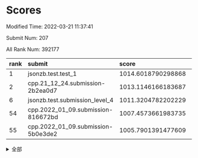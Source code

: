 # Scores

Modified Time: 2022-03-21 11:37:41

Submit Num: 207

All Rank Num: 392177

| rank |               submit               |       score        |       sigma        | pk_num |
| :--- | :--------------------------------- | :----------------- | :----------------- | :----- |
| 1    | jsonzb.test.test_1                 | 1014.6018790298868 | 0.850310532809829  | 7580   |
| 2    | cpp.21_12_24.submission-2b2ea0d7   | 1013.1146166183687 | 0.783198093559299  | 7579   |
| 6    | jsonzb.test.submission_level_4     | 1011.3204782202229 | 0.7903620450578656 | 7578   |
| 54   | cpp.2022_01_09.submission-816672bd | 1007.4573661983735 | 0.7343676319852069 | 7586   |
| 55   | cpp.2022_01_09.submission-5b0e3de2 | 1005.7901391477609 | 0.7205203928714407 | 7582   |


<details>
<summary>全部</summary>

| rank |                 submit                 |       score        |       sigma        | pk_num |
| :--- | :------------------------------------- | :----------------- | :----------------- | :----- |
| 1    | jsonzb.test.test_1                     | 1014.6018790298868 | 0.850310532809829  | 7580   |
| 2    | cpp.21_12_24.submission-2b2ea0d7       | 1013.1146166183687 | 0.783198093559299  | 7579   |
| 3    | gobigger.level_3.submission_level_3_6  | 1012.0082740331122 | 0.7846085508406836 | 7577   |
| 4    | gobigger.level_3.submission_level_3_15 | 1011.7085683652914 | 0.7704893262029961 | 7585   |
| 5    | gobigger.level_3.submission_level_3_3  | 1011.3529647388765 | 0.7522478241793146 | 7580   |
| 6    | jsonzb.test.submission_level_4         | 1011.3204782202229 | 0.7903620450578656 | 7578   |
| 7    | gobigger.level_3.submission_level_3_46 | 1011.2881309052549 | 0.7836305981034991 | 7585   |
| 8    | gobigger.level_3.submission_level_3_26 | 1011.0398231692611 | 0.7684072513255175 | 7576   |
| 9    | gobigger.level_3.submission_level_3_24 | 1010.9983089125386 | 0.7726492587850787 | 7580   |
| 10   | gobigger.level_3.submission_level_3_12 | 1010.9892625290034 | 0.7591042820836271 | 7577   |
| 11   | gobigger.level_3.submission_level_3_47 | 1010.5071310941624 | 0.7571781118091301 | 7576   |
| 12   | gobigger.level_3.submission_level_3_45 | 1010.4603295429691 | 0.7544881683793543 | 7578   |
| 13   | gobigger.level_3.submission_level_3_7  | 1010.4327010192909 | 0.7768893520778728 | 7578   |
| 14   | gobigger.level_3.submission_level_3_2  | 1010.385765478438  | 0.7554687768279258 | 7584   |
| 15   | gobigger.level_3.submission_level_3_49 | 1010.3408107608948 | 0.7535511117634343 | 7577   |
| 16   | gobigger.level_3.submission_level_3_11 | 1010.3385282549501 | 0.7732359429205132 | 7579   |
| 17   | gobigger.level_3.submission_level_3_22 | 1010.2995965360835 | 0.7517888455597204 | 7581   |
| 18   | gobigger.level_3.submission_level_3_44 | 1010.2747689216785 | 0.7718703988813849 | 7579   |
| 19   | gobigger.level_3.submission_level_3_33 | 1010.253438075799  | 0.7664318443811542 | 7573   |
| 20   | gobigger.level_3.submission_level_3_31 | 1010.2454983182976 | 0.7457625710594106 | 7581   |
| 21   | gobigger.level_3.submission_level_3_14 | 1010.2304600855417 | 0.7440311122885325 | 7583   |
| 22   | gobigger.level_3.submission_level_3_35 | 1010.2209910428409 | 0.7396900588005352 | 7569   |
| 23   | gobigger.level_3.submission_level_3_0  | 1010.1728188479202 | 0.7462954404737231 | 7581   |
| 24   | gobigger.level_3.submission_level_3_21 | 1010.1692575897628 | 0.7528894636296329 | 7584   |
| 25   | gobigger.level_3.submission_level_3_36 | 1010.1532424791372 | 0.7522946081490195 | 7573   |
| 26   | gobigger.level_3.submission_level_3_4  | 1010.125171611278  | 0.759585349046773  | 7577   |
| 27   | gobigger.level_3.submission_level_3_34 | 1010.0483902071253 | 0.766672298767567  | 7581   |
| 28   | gobigger.level_3.submission_level_3_16 | 1010.0395787920836 | 0.7695564184235744 | 7579   |
| 29   | gobigger.level_3.submission_level_3_40 | 1010.0379806897218 | 0.733903522498811  | 7584   |
| 30   | gobigger.level_3.submission_level_3_43 | 1010.0312671541928 | 0.7549401276638222 | 7577   |
| 31   | gobigger.level_3.submission_level_3_32 | 1010.0304384427282 | 0.7515077989529366 | 7583   |
| 32   | gobigger.level_3.submission_level_3_18 | 1010.0017963566884 | 0.7704350475114469 | 7575   |
| 33   | gobigger.level_3.submission_level_3_17 | 1009.909343745864  | 0.7647017021599005 | 7576   |
| 34   | gobigger.level_3.submission_level_3_29 | 1009.8634856033028 | 0.7684260159025534 | 7580   |
| 35   | gobigger.level_3.submission_level_3_27 | 1009.8402337354096 | 0.7561403671499554 | 7577   |
| 36   | gobigger.level_3.submission_level_3_39 | 1009.7878036995684 | 0.7660372371563416 | 7576   |
| 37   | gobigger.level_3.submission_level_3_10 | 1009.7244930741884 | 0.7474084964635727 | 7576   |
| 38   | gobigger.level_3.submission_level_3_5  | 1009.7201767337334 | 0.749845862305358  | 7579   |
| 39   | gobigger.level_3.submission_level_3_19 | 1009.6683655206003 | 0.7510784633173176 | 7579   |
| 40   | gobigger.level_3.submission_level_3_1  | 1009.6311777019415 | 0.7440899209205579 | 7577   |
| 41   | gobigger.level_3.submission_level_3_38 | 1009.4875527675526 | 0.7405049964957509 | 7575   |
| 42   | gobigger.level_3.submission_level_3_37 | 1009.403253973121  | 0.7443990252128495 | 7582   |
| 43   | gobigger.level_3.submission_level_3_41 | 1009.3685923651286 | 0.748627449960852  | 7575   |
| 44   | gobigger.level_3.submission_level_3_23 | 1009.1287890972717 | 0.7499240877183434 | 7579   |
| 45   | gobigger.level_3.submission_level_3_20 | 1009.0512748008819 | 0.7441595213686214 | 7579   |
| 46   | gobigger.level_3.submission_level_3_28 | 1008.9835624185364 | 0.7400457661239915 | 7573   |
| 47   | gobigger.level_3.submission_level_3_8  | 1008.9549333962826 | 0.7549242495565431 | 7577   |
| 48   | gobigger.level_3.submission_level_3_25 | 1008.8617044876754 | 0.7467713983609569 | 7583   |
| 49   | gobigger.level_3.submission_level_3_13 | 1008.8614782671758 | 0.7499853028553656 | 7582   |
| 50   | gobigger.level_3.submission_level_3_30 | 1008.8157506709545 | 0.7564051198888845 | 7581   |
| 51   | gobigger.level_3.submission_level_3_9  | 1008.6807807278497 | 0.7570249624102432 | 7583   |
| 52   | gobigger.level_3.submission_level_3_42 | 1008.510908641843  | 0.7413511940774955 | 7581   |
| 53   | gobigger.level_3.submission_level_3_48 | 1008.2310025829674 | 0.7399375082938964 | 7577   |
| 54   | cpp.2022_01_09.submission-816672bd     | 1007.4573661983735 | 0.7343676319852069 | 7586   |
| 55   | cpp.2022_01_09.submission-5b0e3de2     | 1005.7901391477609 | 0.7205203928714407 | 7582   |
| 56   | gobigger.level_1.submission_level_1_2  | 1004.730454037261  | 0.714669396640509  | 7578   |
| 57   | gobigger.level_1.submission_level_1_21 | 1004.6672114335611 | 0.7372483533791979 | 7578   |
| 58   | gobigger.level_1.submission_level_1_37 | 1004.5144245032318 | 0.7372137778908462 | 7583   |
| 59   | gobigger.level_1.submission_level_1_25 | 1004.4595909466113 | 0.7322879019068944 | 7579   |
| 60   | gobigger.level_1.submission_level_1_27 | 1004.4532891443278 | 0.7127278617402121 | 7575   |
| 61   | gobigger.level_1.submission_level_1_20 | 1004.4112212776809 | 0.7116796087425208 | 7574   |
| 62   | gobigger.level_1.submission_level_1_3  | 1004.3746901717874 | 0.7228146709894527 | 7582   |
| 63   | gobigger.level_1.submission_level_1_15 | 1004.2033730946595 | 0.7234098861974196 | 7580   |
| 64   | gobigger.level_1.submission_level_1_17 | 1004.1402911662606 | 0.7274349022900851 | 7579   |
| 65   | gobigger.level_1.submission_level_1_5  | 1004.0254469082162 | 0.7206912916208114 | 7581   |
| 66   | gobigger.level_1.submission_level_1_45 | 1003.9536849274706 | 0.7208190666755275 | 7581   |
| 67   | gobigger.level_1.submission_level_1_38 | 1003.9263634395201 | 0.7207053093045799 | 7581   |
| 68   | gobigger.level_1.submission_level_1_26 | 1003.9218631954918 | 0.710083100118089  | 7582   |
| 69   | gobigger.level_1.submission_level_1_4  | 1003.9086094993384 | 0.7120171623244095 | 7582   |
| 70   | gobigger.level_1.submission_level_1_1  | 1003.8905727080516 | 0.7257679853017344 | 7580   |
| 71   | gobigger.level_1.submission_level_1_28 | 1003.8565138097022 | 0.7128092512446459 | 7584   |
| 72   | gobigger.level_1.submission_level_1_49 | 1003.8468754265126 | 0.7110142553830635 | 7576   |
| 73   | gobigger.level_1.submission_level_1_8  | 1003.7173064822323 | 0.7264820672937196 | 7579   |
| 74   | gobigger.level_1.submission_level_1_24 | 1003.6521104439497 | 0.7118945785072394 | 7575   |
| 75   | gobigger.level_1.submission_level_1_18 | 1003.5876512654513 | 0.7166335928173189 | 7575   |
| 76   | gobigger.level_1.submission_level_1_46 | 1003.5532680394334 | 0.7201722470095204 | 7577   |
| 77   | gobigger.level_1.submission_level_1_35 | 1003.5301971985461 | 0.7280885698728682 | 7577   |
| 78   | gobigger.level_1.submission_level_1_40 | 1003.4945753547262 | 0.7256575820755321 | 7580   |
| 79   | gobigger.level_1.submission_level_1_14 | 1003.3843365632927 | 0.72178244507208   | 7583   |
| 80   | gobigger.level_1.submission_level_1_39 | 1003.3720692117711 | 0.71760635246158   | 7582   |
| 81   | gobigger.level_1.submission_level_1_19 | 1003.3598624154635 | 0.7077243851754469 | 7580   |
| 82   | gobigger.level_1.submission_level_1_42 | 1003.2615927684957 | 0.7208005909429341 | 7577   |
| 83   | gobigger.level_1.submission_level_1_41 | 1003.2435795942587 | 0.7164648670396258 | 7583   |
| 84   | gobigger.level_1.submission_level_1_9  | 1003.2306988875478 | 0.7408878150332285 | 7577   |
| 85   | gobigger.level_1.submission_level_1_11 | 1003.1990975015643 | 0.7188461439280796 | 7577   |
| 86   | gobigger.level_1.submission_level_1_43 | 1003.1072372410183 | 0.7175065879638365 | 7582   |
| 87   | gobigger.level_1.submission_level_1_34 | 1003.0443527668776 | 0.7180337819175383 | 7579   |
| 88   | gobigger.level_1.submission_level_1_33 | 1003.0228979524811 | 0.7184763124095367 | 7582   |
| 89   | gobigger.level_1.submission_level_1_13 | 1003.0110641036725 | 0.706519309708088  | 7567   |
| 90   | gobigger.level_1.submission_level_1_36 | 1002.9837206071115 | 0.7172423962457738 | 7578   |
| 91   | gobigger.level_1.submission_level_1_23 | 1002.9730529564182 | 0.7211073191451971 | 7576   |
| 92   | gobigger.level_1.submission_level_1_16 | 1002.9229053128074 | 0.7292425213637633 | 7571   |
| 93   | gobigger.level_1.submission_level_1_22 | 1002.92156837858   | 0.7164606991492958 | 7579   |
| 94   | gobigger.level_1.submission_level_1_30 | 1002.9167117492259 | 0.7099139260099285 | 7578   |
| 95   | gobigger.level_1.submission_level_1_29 | 1002.9075602429907 | 0.7207905637856097 | 7576   |
| 96   | gobigger.level_1.submission_level_1_0  | 1002.8883362844587 | 0.7197712513313291 | 7575   |
| 97   | gobigger.level_1.submission_level_1_32 | 1002.8806753024144 | 0.7151235444821362 | 7574   |
| 98   | gobigger.level_1.submission_level_1_31 | 1002.876205230743  | 0.7093098137152152 | 7581   |
| 99   | gobigger.level_1.submission_level_1_7  | 1002.8642942692019 | 0.7082646692526692 | 7572   |
| 100  | gobigger.level_1.submission_level_1_48 | 1002.7693047864522 | 0.7255092229214243 | 7573   |
| 101  | gobigger.level_1.submission_level_1_10 | 1002.5431856106399 | 0.7198718139618717 | 7579   |
| 102  | gobigger.level_1.submission_level_1_6  | 1002.162111815306  | 0.7055435336316419 | 7574   |
| 103  | gobigger.level_1.submission_level_1_47 | 1001.9511336702898 | 0.7122012346352232 | 7583   |
| 104  | gobigger.level_1.submission_level_1_44 | 1001.9081607651959 | 0.7225478560106718 | 7575   |
| 105  | gobigger.level_1.submission_level_1_12 | 1001.84113740274   | 0.7078241543209383 | 7576   |
| 106  | gobigger.random.submission_random_30   | 997.1589790184453  | 0.7215872381956203 | 7577   |
| 107  | gobigger.random.submission_random_7    | 996.9757034828584  | 0.7100267196845599 | 7578   |
| 108  | gobigger.random.submission_random_48   | 996.9548137314372  | 0.7099554338344608 | 7584   |
| 109  | gobigger.random.submission_random_26   | 996.7795006437133  | 0.7134345634280043 | 7571   |
| 110  | gobigger.random.submission_random_3    | 996.7194927310322  | 0.7147581908621647 | 7572   |
| 111  | gobigger.random.submission_random_13   | 996.5452696211669  | 0.7037136815001246 | 7570   |
| 112  | gobigger.random.submission_random_41   | 996.5241158292489  | 0.7200488000343046 | 7574   |
| 113  | gobigger.random.submission_random_19   | 996.5052657344315  | 0.715016760456497  | 7575   |
| 114  | gobigger.random.submission_random_34   | 996.4852493540211  | 0.7083569582066135 | 7577   |
| 115  | gobigger.random.submission_random_23   | 996.4408042338263  | 0.7214961666040184 | 7575   |
| 116  | gobigger.random.submission_random_38   | 996.4404778229477  | 0.6958027880162123 | 7581   |
| 117  | gobigger.random.submission_random_49   | 996.4241870843144  | 0.7223090963949941 | 7579   |
| 118  | gobigger.random.submission_random_39   | 996.422571456058   | 0.7271608418565878 | 7576   |
| 119  | gobigger.random.submission_random_1    | 996.400927938986   | 0.7085254085230972 | 7580   |
| 120  | gobigger.random.submission_random_37   | 996.3629809134846  | 0.7114939149509899 | 7579   |
| 121  | gobigger.random.submission_random_11   | 996.3534693558098  | 0.7112465836990766 | 7584   |
| 122  | gobigger.random.submission_random_31   | 996.3493212582043  | 0.7065983124300533 | 7582   |
| 123  | gobigger.random.submission_random_45   | 996.2679589736636  | 0.7055185612772326 | 7573   |
| 124  | gobigger.random.submission_random_22   | 996.2464636313545  | 0.6980947980675647 | 7574   |
| 125  | gobigger.random.submission_random_4    | 996.2447729976498  | 0.7029798487115926 | 7579   |
| 126  | gobigger.random.submission_random_12   | 996.2272319674481  | 0.713473714390788  | 7579   |
| 127  | gobigger.random.submission_random_28   | 996.1926896636131  | 0.7129240315011774 | 7576   |
| 128  | gobigger.random.submission_random_2    | 996.1699353731823  | 0.716761896652759  | 7576   |
| 129  | gobigger.random.submission_random_20   | 996.1601279632913  | 0.7035339856980224 | 7575   |
| 130  | gobigger.random.submission_random_8    | 996.1540625180781  | 0.7123567529277519 | 7573   |
| 131  | gobigger.random.submission_random_5    | 996.0904699355233  | 0.7109576906599637 | 7578   |
| 132  | gobigger.random.submission_random_18   | 996.0223912065445  | 0.7147202874317061 | 7580   |
| 133  | gobigger.random.submission_random_43   | 995.9367713733692  | 0.7082964721305854 | 7578   |
| 134  | gobigger.random.submission_random_44   | 995.8805936165965  | 0.6997442699248999 | 7569   |
| 135  | gobigger.random.submission_random_47   | 995.7898327369355  | 0.7134716063946284 | 7572   |
| 136  | gobigger.random.submission_random_42   | 995.7897130199862  | 0.7229225625548951 | 7583   |
| 137  | gobigger.random.submission_random_46   | 995.7463744593584  | 0.7061799141619947 | 7585   |
| 138  | gobigger.random.submission_random_0    | 995.738783301006   | 0.719575837984387  | 7575   |
| 139  | gobigger.random.submission_random_33   | 995.726188514824   | 0.7269875154208207 | 7580   |
| 140  | gobigger.random.submission_random_24   | 995.6534956612229  | 0.7111886484530198 | 7577   |
| 141  | gobigger.random.submission_random_15   | 995.557558516931   | 0.7106720058751063 | 7582   |
| 142  | gobigger.random.submission_random_16   | 995.5145548413392  | 0.7095877802674392 | 7581   |
| 143  | gobigger.random.submission_random_17   | 995.4737397350925  | 0.7191171021439868 | 7579   |
| 144  | gobigger.random.submission_random_27   | 995.4334552112607  | 0.7007161071024278 | 7579   |
| 145  | gobigger.random.submission_random_6    | 995.2679001237569  | 0.7078843553238796 | 7578   |
| 146  | gobigger.random.submission_random_25   | 995.2656074935687  | 0.7347471387089712 | 7574   |
| 147  | gobigger.random.submission_random_35   | 995.1681380487157  | 0.7067428840432151 | 7579   |
| 148  | gobigger.random.submission_random_9    | 995.110124665331   | 0.7160645505016178 | 7580   |
| 149  | gobigger.random.submission_random_14   | 995.0942856403632  | 0.7210255613261922 | 7578   |
| 150  | gobigger.random.submission_random_32   | 995.0128769810865  | 0.7098194332129434 | 7573   |
| 151  | gobigger.random.submission_random_21   | 994.8058290425033  | 0.7154054324578208 | 7580   |
| 152  | gobigger.random.submission_random_36   | 994.7417563558862  | 0.7148446646757577 | 7583   |
| 153  | gobigger.random.submission_random_10   | 994.4979939682895  | 0.7149677156023366 | 7579   |
| 154  | gobigger.random.submission_random_40   | 994.3959643122646  | 0.7185443690989622 | 7577   |
| 155  | gobigger.level_2.submission_level_2_44 | 994.3762801836732  | 0.735367082316831  | 7585   |
| 156  | gobigger.random.submission_random_29   | 994.0291693039409  | 0.7390268630762404 | 7580   |
| 157  | gobigger.level_2.submission_level_2_23 | 993.6542283958571  | 0.7327148494496496 | 7576   |
| 158  | gobigger.level_2.submission_level_2_42 | 993.6435789436057  | 0.7383445635419399 | 7579   |
| 159  | gobigger.level_2.submission_level_2_18 | 993.216780758403   | 0.7415603657188279 | 7575   |
| 160  | gobigger.level_2.submission_level_2_45 | 993.0289028616946  | 0.737821565134945  | 7583   |
| 161  | gobigger.level_2.submission_level_2_32 | 992.9554655301115  | 0.7242749952566994 | 7585   |
| 162  | gobigger.level_2.submission_level_2_5  | 992.9282085117836  | 0.7395465674012316 | 7580   |
| 163  | gobigger.level_2.submission_level_2_10 | 992.8599328000176  | 0.7468756249723972 | 7580   |
| 164  | gobigger.level_2.submission_level_2_0  | 992.8195944796986  | 0.7301889500226002 | 7577   |
| 165  | gobigger.level_2.submission_level_2_29 | 992.7962555395694  | 0.7273540486460356 | 7575   |
| 166  | gobigger.level_2.submission_level_2_22 | 992.748945439721   | 0.7459578691060557 | 7583   |
| 167  | gobigger.level_2.submission_level_2_20 | 992.6602954421069  | 0.7446413227811174 | 7576   |
| 168  | gobigger.level_2.submission_level_2_8  | 992.6063185426794  | 0.7384688228311838 | 7578   |
| 169  | gobigger.level_2.submission_level_2_30 | 992.5467955647487  | 0.7341963998082649 | 7578   |
| 170  | gobigger.level_2.submission_level_2_27 | 992.332737209916   | 0.7334892604222476 | 7580   |
| 171  | gobigger.level_2.submission_level_2_19 | 992.3023212042712  | 0.7482191207881221 | 7583   |
| 172  | gobigger.level_2.submission_level_2_37 | 992.2718394075481  | 0.7582530421397666 | 7580   |
| 173  | gobigger.level_2.submission_level_2_6  | 992.2404129858853  | 0.7323259917861951 | 7572   |
| 174  | gobigger.level_2.submission_level_2_26 | 992.1671275400314  | 0.7527319465252434 | 7577   |
| 175  | gobigger.level_2.submission_level_2_13 | 992.0652503229502  | 0.7574263523761703 | 7579   |
| 176  | gobigger.level_2.submission_level_2_11 | 992.029601253898   | 0.7478371113738604 | 7575   |
| 177  | gobigger.level_2.submission_level_2_33 | 991.9387867152856  | 0.7553983247145984 | 7581   |
| 178  | gobigger.level_2.submission_level_2_7  | 991.9293726616988  | 0.7481579526906456 | 7580   |
| 179  | gobigger.level_2.submission_level_2_16 | 991.9253403248332  | 0.7487199897789957 | 7574   |
| 180  | gobigger.level_2.submission_level_2_38 | 991.9239377675951  | 0.7470914844736654 | 7579   |
| 181  | gobigger.level_2.submission_level_2_21 | 991.923709167009   | 0.750062202251007  | 7575   |
| 182  | gobigger.level_2.submission_level_2_3  | 991.809720438205   | 0.7413803117116949 | 7574   |
| 183  | gobigger.level_2.submission_level_2_24 | 991.8037825517189  | 0.757267382869634  | 7580   |
| 184  | gobigger.level_2.submission_level_2_1  | 991.7644908463259  | 0.7533040891025601 | 7576   |
| 185  | gobigger.level_2.submission_level_2_35 | 991.7213148215002  | 0.7453276875551406 | 7574   |
| 186  | gobigger.level_2.submission_level_2_36 | 991.6932074671258  | 0.7464408162857864 | 7576   |
| 187  | gobigger.level_2.submission_level_2_4  | 991.6767075025268  | 0.750337025471212  | 7581   |
| 188  | gobigger.level_2.submission_level_2_40 | 991.6662477812043  | 0.7322090979154473 | 7579   |
| 189  | gobigger.level_2.submission_level_2_43 | 991.6219002383524  | 0.7521621623605816 | 7580   |
| 190  | gobigger.level_2.submission_level_2_28 | 991.5787615802     | 0.7509305740291706 | 7584   |
| 191  | gobigger.level_2.submission_level_2_14 | 991.4698035572472  | 0.7576034891323227 | 7583   |
| 192  | gobigger.level_2.submission_level_2_25 | 991.457386224438   | 0.7711944786691427 | 7580   |
| 193  | gobigger.level_2.submission_level_2_39 | 991.446380443465   | 0.7491038071639643 | 7580   |
| 194  | gobigger.level_2.submission_level_2_12 | 991.4438915951583  | 0.758530288568107  | 7580   |
| 195  | gobigger.level_2.submission_level_2_34 | 991.4234569859823  | 0.734928927870772  | 7579   |
| 196  | gobigger.level_2.submission_level_2_41 | 991.3685037609059  | 0.752932555156105  | 7577   |
| 197  | gobigger.level_2.submission_level_2_2  | 991.3379276375975  | 0.7625275017525285 | 7578   |
| 198  | gobigger.level_2.submission_level_2_48 | 991.2856041305208  | 0.7521117149293108 | 7580   |
| 199  | gobigger.level_2.submission_level_2_47 | 991.2135275465213  | 0.761246358458407  | 7575   |
| 200  | gobigger.level_2.submission_level_2_49 | 991.2065647225643  | 0.7660381467460239 | 7581   |
| 201  | gobigger.level_2.submission_level_2_31 | 991.1204273321194  | 0.755519431486736  | 7575   |
| 202  | gobigger.level_2.submission_level_2_46 | 991.0030306561657  | 0.7558473767799061 | 7575   |
| 203  | gobigger.level_2.submission_level_2_17 | 990.9655843735824  | 0.7648886779230489 | 7580   |
| 204  | gobigger.level_2.submission_level_2_15 | 990.9324045125569  | 0.7433298134865339 | 7571   |
| 205  | gobigger.level_2.submission_level_2_9  | 990.2058053517719  | 0.774763267416814  | 7582   |
| 206  | gobigger.none.submission_none_0        | 975.1239459861509  | 1.4944483575739866 | 7579   |
| 207  | gobigger.none.submission_none_1        | 973.8853839069819  | 1.6483301631477156 | 7578   |

</details>